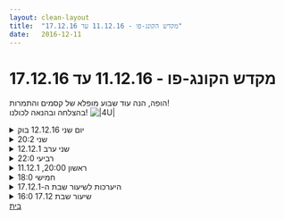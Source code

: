 ```yaml
---
layout: clean-layout
title:  "מקדש הקונג-פו - 11.12.16 עד 17.12.16"
date:   2016-12-11
---
```

# מקדש הקונג-פו - 11.12.16 עד 17.12.16 
הופה, הנה עוד שבוע מופלא של קסמים והתמרות!<br> בהצלחה ובהנאה לכולנו! <img src="http://www.timg.co.il/tapuzForum/images/Emo140.gif" alt="|4U|">

<details>
                    <summary>יום שני 12.12.16 בוק</summary>
                    זמן מקדים: 10 טוב, נוכחים:&nbsp;&nbsp;אינגריד, בן, יואב, רמי מיקום:&nbsp;&nbsp;רחבה לפני המרכז לאמנויות<br> תרגול גמישות רציף במסגרתו השתחררתי מאוסף של תרגולים מוכרים לכיוון של רצף תנועות, על הקרקע ובעמידה עם קשב שמשתנה לאורך חלקי הגוף ומעלה את הגמישות בחלקים השונים שהתנועה או תשומת הלב מעוררת. היה תרגיל מהנה, זורם, מדיטטיבי<br> עוצמת השיתוף, וואו - שער או תחושה טובה, קיר- משהו שעוצר, ווו - כשאני מרגיש מותקף מאוים, עבודה עם השיתוף, היה מעניין להיווכח בכמה מקרים אני מוצא את עצמי מרגיש מותקף או מאוים, ולא פחות מעניין להעלות את זה למודעות שלי.<br> הצלחה: תרגול - שיפור עמידת ידיים, לאחר מכן תרגול חופשי, התלבטתי בין המשך גמישות לעמידת הידיים שממנה קצת חששתי ובדיוק בגלל זה בחרתי אותה. זיהיתי את הקיר, את הווו ואז הגיע הוואו כשהצלחתי להניף את הרגליים לעמידת ידיים בהישענות. <br>
                  </details><details>
                    <summary>שני 20:2</summary>
                    <br> *מחקר באמנות ההרפייה, אמנות הלחימה, תנועה, לעצור ולהתחיל מחדש.<br> <br> *יצירת שיעור מיטיב לכל האחרים - מתי ואיך לתת מרחב<br> <br> *ליהנות מלהיות עם האחרים<br> <br> *כניסה למצב למידה והתפתחות בעזרת שיחה<br> <br> *ניצול יכולות החיקוי שלי לטובה בלבד<br> <br> *הפורמה השביעית - בתנועה אחת מתמשכת<br> <br> *חריצות<br> <br> *סיבוב מתמשך סביב עצמי - כשער<br> <br> שיעור מעולה, תודה!!<br> <br> <br>
                  </details><details>
                    <summary>שני ערב 12.12.1</summary>
                    כמה דברים:<br> <br> תרגילי תנועה ככלי לשדרוג הנוכחות והצלילות<br> מודעות לנשימה במצבי מאמץ<br> תשומת לב למרכז הגוף ושחרור הגבלות ליצירת גמישות אופטימאלית<br> שיפור הזריזות ואלמנט ההפתעה<br> הגברת הנוחות בשהייה ותנועה במצב נמוך
                  </details><details>
                    <summary>רביעי 22:0</summary>
                    - אמנות הריפוי והבריאות () אולי האמנות החשובה ביותר<br> - הפניית האומף המרפא אלי, סוף סוף. להיזכר.<br> -כל תא ותא בגופי זוהר באור לבן<br> -דמות האיש ההרגלית שאני מחזיק כמפה ליום יום שלי - כמה אנרגיה דרושה כדי להכניס בה שינויים?<br> -להתבונן על תקופות מאתגרות שעברתי ולהסתכל על מה שהן נתנו לי, והפעם, גם, ואפילו יותר מכך. <br> <br> שיעור נפלא. תודה!<br>
                  </details><details>
                    <summary>ראשון 20:00, 11.12.1</summary>
                    נכחו: בועז ש., ריב ואני<br> ריב העביר.<br> <br> היו הרבה תריגילים. מה ואיך שהצלחתי לזכור:<br> <br> לעבוד עם התנועות של הברכה.<br> לצאת מהתנועות של הברכה ולקחת את זה לאן שאני רוצה.<br> הגמשה של הגוף<br> לשפר את היכולת להשאר באותה תנוחה לאורך זמן<br> לשפר היכולת לעבור בין תנוחות שונות<br> שיפור השילוב של תנועה ונשימה<br> <br> תרגול צמצום והתרחבות של הגוף (או משהו דומה)<br> פורמות עם דגש על זרימה<br> פורמות בצורה שלא מעייפת אותי<br> היכרות עם אזורים מסויימים בגוף<br> <br> בישיבה:<br> למחול לעצמי על כל הפשעים, החטאים והפגמים שלי<br> להודות לעצמי<br> להודות על הדברים שאני עתיד להעניק לעצמי<br> <br> לתרגל להדביק לאנשים בדמיון הילה של סופרמן ולהסיר אותה (כולל לעצמי)<br> לשים לב לאנרגיית החיות שיש באנשים, שמאפשרת להם לנוע ולעשות דברים<br> להרגיש אותה אצלי ולזהות את הפוטנציאל שיש לה לגבור ולהתעצם. דימוי של שריון ששומר אבל גם מחבר.<br> <br> הרבה תרגילים שהרגשתי שיש בהם פוטנציאל להעמיק ובחלקם בקושי נגעתי<br> <br> תודה<br> <img src="http://www.timg.co.il/tapuzForum/images/Emo13.gif" alt=":-)"><br>
                  </details><details>
                    <summary>חמישי 18:0</summary>
                    עקבות: <br> <br> *עד כמה אני נהנה עכשיו מהשיעור? <br> *עד כמה אני חווה כרגע השראה? <br> *היכולת לשבת ולתחקר את השיעורים שלי. רכיב כזה, רכיב אחר. שיפור ההבנה.<br> *הדלקת האור<br> *עצירה<br> *מה אני רוצה כרגע?<br>
                  </details><details>
                    <summary>היערכות לשיעור שבת ה-17.12.1</summary>
                    3 נקודות<br> 1. חופש והנאה - אני פה בזמני החופשי. כדי ליהנות מהדבר הזה שאני אוהב.<br> 2. דיוק - מחפש את הדיוק. נע עימו. נותן לו להנחות אותי.<br> 3. מטרות/ משאלות לב - שואל את עצמי. בודק עם עצמי.<br>
                  </details><details>
                    <summary>שיעור שבת 17.12 16:0</summary>
                    שלוש נקודות זהב: <br> <br> - זיהוי המרחב שלי בכל רגע נתון<br> - זיהוי קו האמצע שלי בכל רגע נתון <br> - תזכורת על הרגע הזה באמצעות המילה עכשיו. <br> <br> שיעור נהדר! <br> תודה!!
                  </details><a href="javascript:history.back()">בית</a>
